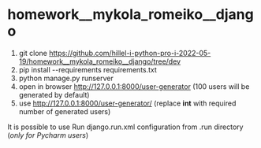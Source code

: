 # homework__mykola_romeiko__django

1. git clone https://github.com/hillel-i-python-pro-i-2022-05-19/homework__mykola_romeiko__django/tree/dev
2. pip install --requirements requirements.txt
3. python manage.py runserver
4. open in browser http://127.0.0.1:8000/user-generator (100 users will be generated by default)
5. use http://127.0.0.1:8000/user-generator/<int> (replace <b>int</b> with required number of generated users)

It is possible to use Run django.run.xml configuration from .run directory (*only for Pycharm users*)
